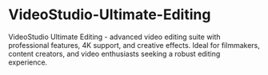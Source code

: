 # VideoStudio-Ultimate-Editing
VideoStudio Ultimate Editing - advanced video editing suite with professional features, 4K support, and creative effects. Ideal for filmmakers, content creators, and video enthusiasts seeking a robust editing experience.
